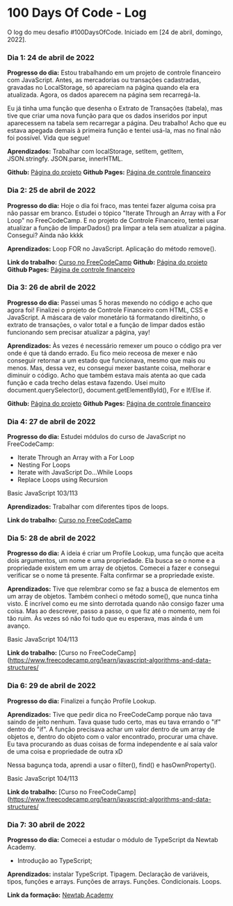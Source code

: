 # 100 Days Of Code - Log

O log do meu desafio #100DaysOfCode. Iniciado em [24 de abril, domingo, 2022].

### Dia 1: 24 de abril de 2022

**Progresso do dia:** Estou trabalhando em um projeto de controle financeiro com JavaScript. Antes, as mercadorias ou transações cadastradas, gravadas no LocalStorage, só apareciam na página quando ela era atualizada. Agora, os dados aparecem na página sem recarregá-la.

Eu já tinha uma função que desenha o Extrato de Transações (tabela), mas tive que criar uma nova função para que os dados inseridos por input aparecessem na tabela sem recarregar a página. Deu trabalho! Acho que eu estava apegada demais à primeira função e tentei usá-la, mas no final não foi possível. Vida que segue! 

**Aprendizados:** Trabalhar com localStorage, setItem, getItem, JSON.stringfy. JSON.parse, innerHTML.

**Github:** [Página do projeto](https://github.com/sarahrubia/controle-financeiro-nta)
**Github Pages:** [Página de controle financeiro](https://sarahrubia.github.io/controle-financeiro-nta/)

### Dia 2: 25 de abril de 2022

**Progresso do dia:** Hoje o dia foi fraco, mas tentei fazer alguma coisa pra não passar em branco. Estudei o tópico "Iterate Through an Array with a For Loop" no FreeCodeCamp. E no projeto de Controle Financeiro, tentei usar atualizar a função de limparDados() pra limpar a tela sem atualizar a página. Consegui? Ainda não kkkk

**Aprendizados:** Loop FOR no JavaScript. Aplicação do método remove().

**Link do trabalho:** [Curso no FreeCodeCamp](https://www.freecodecamp.org/learn/javascript-algorithms-and-data-structures/)
**Github:** [Página do projeto](https://github.com/sarahrubia/controle-financeiro-nta)
**Github Pages:** [Página de controle financeiro](https://sarahrubia.github.io/controle-financeiro-nta/)

### Dia 3: 26 de abril de 2022

**Progresso do dia:** Passei umas 5 horas mexendo no código e acho que agora foi! Finalizei o projeto de Controle Financeiro com HTML, CSS e JavaScript. A máscara de valor monetário tá formatando direitinho, o extrato de transações, o valor total e a função de limpar dados estão funcionando sem precisar atualizar a página, yay!

**Aprendizados:** Às vezes é necessário remexer um pouco o código pra ver onde é que tá dando errado. Eu fico meio receosa de mexer e não conseguir retornar a um estado que funcionava, mesmo que mais ou menos. Mas, dessa vez, eu consegui mexer bastante coisa, melhorar e diminuir o código. Acho que também estava mais atenta ao que cada função e cada trecho delas estava fazendo. Usei muito document.querySelector(), document.getElementById(), For e If/Else if.

**Github:** [Página do projeto](https://github.com/sarahrubia/controle-financeiro-nta)
**Github Pages:** [Página de controle financeiro](https://sarahrubia.github.io/controle-financeiro-nta/)

### Dia 4: 27 de abril de 2022

**Progresso do dia:** Estudei módulos do curso de JavaScript no FreeCodeCamp: 
- Iterate Through an Array with a For Loop
- Nesting For Loops
- Iterate with JavaScript Do...While Loops
- Replace Loops using Recursion

Basic JavaScript 103/113

**Aprendizados:** Trabalhar com diferentes tipos de loops.

**Link do trabalho:** [Curso no FreeCodeCamp](https://www.freecodecamp.org/learn/javascript-algorithms-and-data-structures/)

### Dia 5: 28 de abril de 2022

**Progresso do dia:** A ideia é criar um Profile Lookup, uma função que aceita dois argumentos, um nome e uma propriedade. Ela busca se o nome e a propriedade existem em um array de objetos. Comecei a fazer e consegui verificar se o nome tá presente. Falta confirmar se a propriedade existe.

**Aprendizados:** Tive que relembrar como se faz a busca de elementos em um array de objetos. Também conheci o método some(), que nunca tinha visto. É incrível como eu me sinto derrotada quando não consigo fazer uma coisa. Mas ao descrever, passo a passo, o que fiz até o momento, nem foi tão ruim. Às vezes só não foi tudo que eu esperava, mas ainda é um avanço.

Basic JavaScript 104/113

**Link do trabalho:** [Curso no FreeCodeCamp](https://www.freecodecamp.org/learn/javascript-algorithms-and-data-structures/

### Dia 6: 29 de abril de 2022

**Progresso do dia:** Finalizei a função Profile Lookup. 

**Aprendizados:** Tive que pedir dica no FreeCodeCamp porque não tava saindo de jeito nenhum. Tava quase tudo certo, mas eu tava errando o "if" dentro do "if". A função precisava achar um valor dentro de um array de objetos e, dentro do objeto com o valor encontrado, procurar uma chave. Eu tava procurando as duas coisas de forma independente e aí saía valor de uma coisa e propriedade de outra xD

Nessa bagunça toda, aprendi a usar o filter(), find() e hasOwnProperty().

Basic JavaScript 104/113

**Link do trabalho:** [Curso no FreeCodeCamp](https://www.freecodecamp.org/learn/javascript-algorithms-and-data-structures/

### Dia 7: 30 abril de 2022

**Progresso do dia:** Comecei a estudar o módulo de TypeScript da Newtab Academy.
- Introdução ao TypeScript;

**Aprendizados:** instalar TypeScript. Tipagem. Declaração de variáveis, tipos, funções e arrays. Funções de arrays. Funções. Condicionais. Loops.


**Link da formação:** [Newtab Academy](https://www.newtab.academy/)
